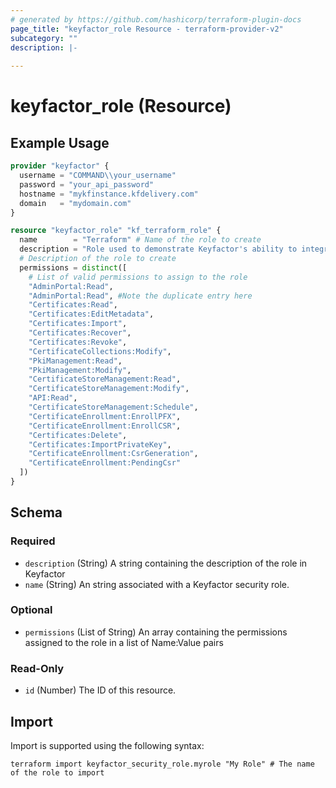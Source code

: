 ```yaml
---
# generated by https://github.com/hashicorp/terraform-plugin-docs
page_title: "keyfactor_role Resource - terraform-provider-v2"
subcategory: ""
description: |-
  
---
```


# keyfactor_role (Resource)



## Example Usage

```terraform
provider "keyfactor" {
  username = "COMMAND\\your_username"
  password = "your_api_password"
  hostname = "mykfinstance.kfdelivery.com"
  domain   = "mydomain.com"
}

resource "keyfactor_role" "kf_terraform_role" {
  name        = "Terraform" # Name of the role to create
  description = "Role used to demonstrate Keyfactor's ability to integrate with Terraform."
  # Description of the role to create
  permissions = distinct([
    # List of valid permissions to assign to the role
    "AdminPortal:Read",
    "AdminPortal:Read", #Note the duplicate entry here
    "Certificates:Read",
    "Certificates:EditMetadata",
    "Certificates:Import",
    "Certificates:Recover",
    "Certificates:Revoke",
    "CertificateCollections:Modify",
    "PkiManagement:Read",
    "PkiManagement:Modify",
    "CertificateStoreManagement:Read",
    "CertificateStoreManagement:Modify",
    "API:Read",
    "CertificateStoreManagement:Schedule",
    "CertificateEnrollment:EnrollPFX",
    "CertificateEnrollment:EnrollCSR",
    "Certificates:Delete",
    "Certificates:ImportPrivateKey",
    "CertificateEnrollment:CsrGeneration",
    "CertificateEnrollment:PendingCsr"
  ])
}
```

<!-- schema generated by tfplugindocs -->
## Schema

### Required

- `description` (String) A string containing the description of the role in Keyfactor
- `name` (String) An string associated with a Keyfactor security role.

### Optional

- `permissions` (List of String) An array containing the permissions assigned to the role in a list of Name:Value pairs

### Read-Only

- `id` (Number) The ID of this resource.

## Import

Import is supported using the following syntax:

```shell
terraform import keyfactor_security_role.myrole "My Role" # The name of the role to import
```
